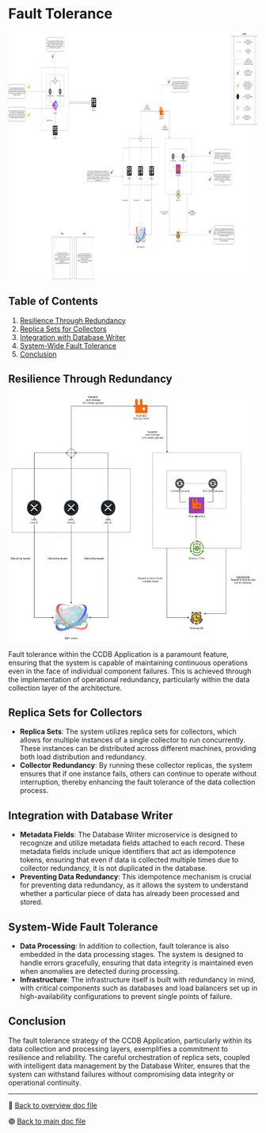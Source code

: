 # Fault Tolerance

<img src="../../public/images/architecture/general_arch_v3_2.png" alt="General Architecture" height="500"/>

## Table of Contents

1. [Resilience Through Redundancy](#resilience-through-redundancy)
2. [Replica Sets for Collectors](#replica-sets-for-collectors)
3. [Integration with Database Writer](#integration-with-database-writer)
4. [System-Wide Fault Tolerance](#system-wide-fault-tolerance)
5. [Conclusion](#conclusion)

## Resilience Through Redundancy

<img src="../../public/images/architecture/Robust_collector_v3_2.png" alt="Collector Schema" height="500"/>

Fault tolerance within the CCDB Application is a paramount feature, ensuring that the system is capable of maintaining continuous operations even in the face of individual component failures. This is achieved through the implementation of operational redundancy, particularly within the data collection layer of the architecture.

## Replica Sets for Collectors

-   **Replica Sets**: The system utilizes replica sets for collectors, which allows for multiple instances of a single collector to run concurrently. These instances can be distributed across different machines, providing both load distribution and redundancy.
-   **Collector Redundancy**: By running these collector replicas, the system ensures that if one instance fails, others can continue to operate without interruption, thereby enhancing the fault tolerance of the data collection process.

## Integration with Database Writer

-   **Metadata Fields**: The Database Writer microservice is designed to recognize and utilize metadata fields attached to each record. These metadata fields include unique identifiers that act as idempotence tokens, ensuring that even if data is collected multiple times due to collector redundancy, it is not duplicated in the database.
-   **Preventing Data Redundancy**: This idempotence mechanism is crucial for preventing data redundancy, as it allows the system to understand whether a particular piece of data has already been processed and stored.

## System-Wide Fault Tolerance

-   **Data Processing**: In addition to collection, fault tolerance is also embedded in the data processing stages. The system is designed to handle errors gracefully, ensuring that data integrity is maintained even when anomalies are detected during processing.
-   **Infrastructure**: The infrastructure itself is built with redundancy in mind, with critical components such as databases and load balancers set up in high-availability configurations to prevent single points of failure.

## Conclusion

The fault tolerance strategy of the CCDB Application, particularly within its data collection and processing layers, exemplifies a commitment to resilience and reliability. The careful orchestration of replica sets, coupled with intelligent data management by the Database Writer, ensures that the system can withstand failures without compromising data integrity or operational continuity.

---

🔵 [Back to overview doc file](./overview.md)

🟣 [Back to main doc file](../../README.md)
